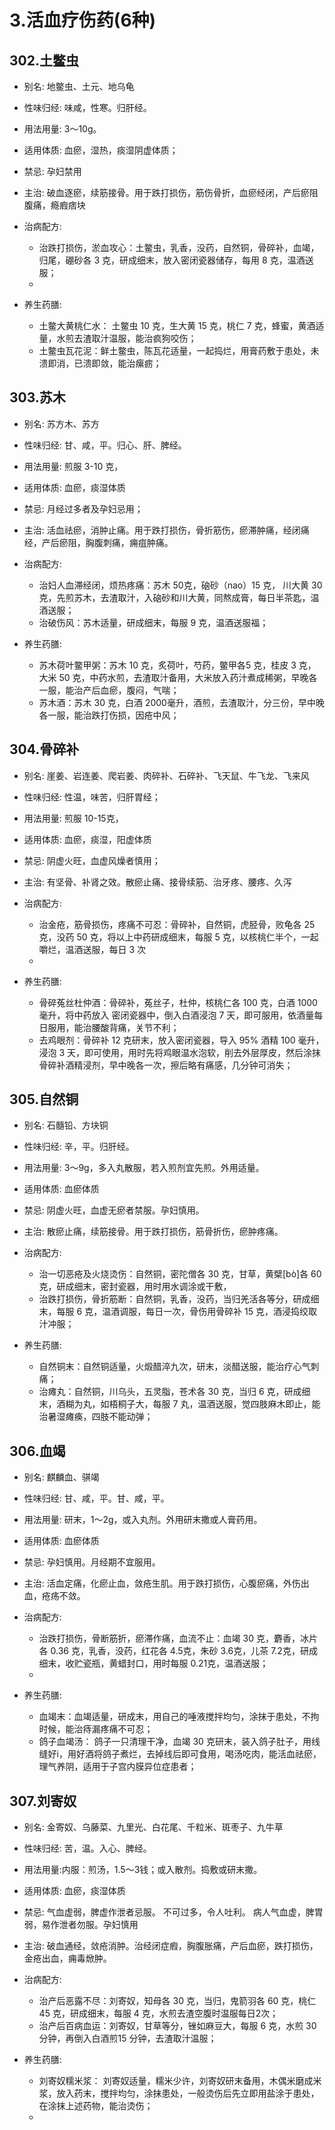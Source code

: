 # 3.活血疗伤药(6种)



## 302.土鳖虫

- 别名: 地鳖虫、土元、地乌龟
- 性味归经: 味咸，性寒。归肝经。　
- 用法用量: 3～10g。
- 适用体质: 血瘀，湿热，痰湿阴虚体质；
- 禁忌: 孕妇禁用

- 主治: 破血逐瘀，续筋接骨。用于跌打损伤，筋伤骨折，血瘀经闭，产后瘀阻腹痛，瘾瘕痞块
- 治病配方: 
  - 治跌打损伤，淤血攻心：土鳖虫，乳香，没药，自然铜，骨碎补，血竭，归尾，硼砂各 3 克，研成细末，放入密闭瓷器储存，每用 8 克，温酒送服；
  - 
  
- 养生药膳: 
  - 土鳖大黄桃仁水： 土鳖虫 10 克，生大黄 15 克，桃仁 7 克，蜂蜜，黄酒适量，水煎去渣取汁温服，能治疯狗咬伤；
  - 土鳖虫瓦花泥：鲜土鳖虫，陈瓦花适量，一起捣烂，用膏药敷于患处，未溃即消，已溃即敛，能治瘰疬；



## 303.苏木

- 别名: 苏方木、苏方
- 性味归经: 甘、咸，平。归心、肝、脾经。
- 用法用量: 煎服 3-10 克，
- 适用体质: 血瘀，痰湿体质
- 禁忌: 月经过多者及孕妇忌用；

- 主治: 活血祛瘀，消肿止痛。用于跌打损伤，骨折筋伤，瘀滞肿痛，经闭痛经，产后瘀阻，胸腹刺痛，痈疽肿痛。
- 治病配方: 
  - 治妇人血滞经闭，烦热疼痛：苏木 50克，硇砂（nao）15 克， 川大黄 30 克，先煎苏木，去渣取汁，入硇砂和川大黄，同熬成膏，每日半茶匙，温酒送服；
  - 治破伤风：苏木适量，研成细末，每服 9 克，温酒送服福；
  
- 养生药膳: 
  - 苏木荷叶鳖甲粥：苏木 10 克，炙荷叶，芍药，鳖甲各5 克，桂皮 3 克，大米 50 克，中药水煎，去渣取汁备用，大米放入药汁煮成稀粥，早晚各一服，能治产后血瘀，腹闷，气喘；
  - 苏木酒：苏木 30 克，白酒 2000毫升，酒煎，去渣取汁，分三份，早中晚各一服，能治跌打伤损，因疮中风；


## 304.骨碎补

- 别名: 崖姜、岩连姜、爬岩姜、肉碎补、石碎补、飞天鼠、牛飞龙、飞来风
- 性味归经: 性温，味苦，归肝胃经；
- 用法用量: 煎服 10-15克，
- 适用体质: 血瘀，痰湿，阳虚体质
- 禁忌: 阴虚火旺，血虚风燥者慎用；

- 主治: 有坚骨、补肾之效。散瘀止痛、接骨续筋、治牙疼、腰疼、久泻
- 治病配方: 
  - 治金疮，筋骨损伤，疼痛不可忍：骨碎补，自然铜，虎胫骨，败龟各 25 克，没药 50 克，将以上中药研成细末，每服 5 克，以核桃仁半个，一起嚼烂，温酒送服，每日 3 次
  - 
  
- 养生药膳: 
  - 骨碎菟丝杜仲酒：骨碎补，菟丝子，杜仲，核桃仁各 100 克，白酒 1000毫升，将中药放入 密闭瓷器中，倒入白酒浸泡 7 天，即可服用，依酒量每日服用，能治腰酸背痛，关节不利；
  - 去鸡眼剂：骨碎补 12 克研末，放入密闭瓷器，导入 95% 酒精 100 毫升，浸泡 3 天，即可使用，用时先将鸡眼温水泡软，削去外层厚皮，然后涂抹骨碎补酒精浸剂，早中晚各一次，擦后略有痛感，几分钟可消失；


## 305.自然铜

- 别名: 石髓铅、方块铜
- 性味归经: 辛，平。归肝经。
- 用法用量: 3～9g，多入丸散服，若入煎剂宜先煎。外用适量。
- 适用体质: 血瘀体质
- 禁忌: 阴虚火旺，血虚无瘀者禁服。孕妇慎用。

- 主治: 散瘀止痛，续筋接骨。用于跌打损伤，筋骨折伤，瘀肿疼痛。
- 治病配方: 
  - 治一切恶疮及火烧烫伤：自然铜，密陀僧各 30 克，甘草，黄檗[bò]各 60 克，研成细末，密封瓷器，用时用水调涂或干敷，
  - 治跌打损伤，骨折筋断：自然铜，乳香，没药，当归羌活各等分，研成细末，每服 6 克，温酒调服，每日一次，骨伤用骨碎补 15 克，酒浸捣绞取汁冲服；
  
- 养生药膳: 
  - 自然铜末：自然铜适量，火煅醋淬九次，研末，淡醋送服，能治疗心气刺痛；
  - 治瘫丸：自然铜，川乌头，五灵脂，苍术各 30 克，当归 6 克，研成细末，酒糊为丸，如梧桐子大，每服 7 丸，温酒送服，觉四肢麻木即止，能治暑湿瘫痪，四肢不能动弹；


## 306.血竭
- 别名: 麒麟血、骐竭
- 性味归经: 甘、咸，平。甘、咸，平。
- 用法用量: 研末，1～2g，或入丸剂。外用研末撒或人膏药用。
- 适用体质: 血瘀体质
- 禁忌: 孕妇慎用。月经期不宜服用。

- 主治: 活血定痛，化瘀止血，敛疮生肌。用于跌打损伤，心腹瘀痛，外伤出血，疮疡不敛。
- 治病配方: 
  - 治跌打损伤，骨断筋折，瘀滞作痛，血流不止：血竭 30 克，麝香，冰片各 0.36 克，乳香，没药，红花各 4.5克，朱砂 3.6克，儿茶 7.2克，研成细末，收贮瓷瓶，黄蜡封口，用时每服 0.21克，温酒送服；
  - 
  
- 养生药膳: 
  - 血竭末：血竭适量，研成末，用自己的唾液搅拌均匀，涂抹于患处，不拘时候，能治痔漏疼痛不可忍；
  - 鸽子血竭汤： 鸽子一只清理干净，血竭 30 克研末，装入鸽子肚子，用线缝好i，用好酒将鸽子煮烂，去掉线后即可食用，喝汤吃肉，能活血祛瘀，理气养阴，适用于子宫内膜异位症患者；



## 307.刘寄奴

- 别名: 金寄奴、乌藤菜、九里光、白花尾、千粒米、斑枣子、九牛草
- 性味归经: 苦，温。入心、脾经。
- 用法用量:内服：煎汤，1.5～3钱；或入散剂。捣敷或研末撒。
- 适用体质: 血瘀，痰湿体质
- 禁忌: 气血虚弱，脾虚作泄者忌服。 不可过多，令人吐利。 病人气血虚，脾胃弱，易作泄者勿服。孕妇慎用

- 主治: 破血通经，敛疮消肿。治经闭症瘕，胸腹胀痛，产后血瘀，跌打损伤，金疮出血，痈毒焮肿。
- 治病配方: 
  - 治产后恶露不尽：刘寄奴，知母各 30 克，当归，鬼箭羽各 60 克，桃仁 45 克，研成细末，每服 4 克，水煎去渣空腹时温服每日2次；
  - 治产后百病血运：刘寄奴，甘草等分，锉如麻豆大，每服 6 克，水煎 30 分钟，再倒入白酒煎15 分钟，去渣取汁温服；
  
- 养生药膳: 
  - 刘寄奴糯米浆： 刘寄奴适量，糯米少许，刘寄奴研末备用，木偶米磨成米浆，放入药末，搅拌均匀，涂抹患处，一般烫伤后先立即用盐涂于患处，在涂抹上述药物，能治烫伤；
  -




